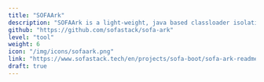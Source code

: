 ```yaml
---
title: "SOFAArk"
description: "SOFAArk is a light-weight, java based classloader isolation framework."
github: "https://github.com/sofastack/sofa-ark"
level: "tool"
weight: 6
icon: "/img/icons/sofaark.png"
link: "https://www.sofastack.tech/en/projects/sofa-boot/sofa-ark-readme/"
draft: true
---
```

